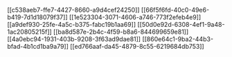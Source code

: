 [[c538aeb7-ffe7-4427-8660-a9d4cef24250]]
[[66f5f6fd-40c0-49e6-b419-7d1d18079f37]]
[[1e523304-3071-4606-a746-773f2efeb4e9]]
[[a9def930-25fe-4a5c-b375-fabc19b1aa69]]
[[50d0e92d-6308-4ef1-9a48-1ac20805215f]]
[[ba8d587e-2b4c-4f59-b8a6-844699659e81]]
[[4a0ebc94-1931-403b-9208-3f63ad9dae81]]
[[860e64c1-9ba2-44b3-bfad-4b1cd1ba9a79]]
[[ed766aaf-da45-4879-8c55-6219684db753]]
